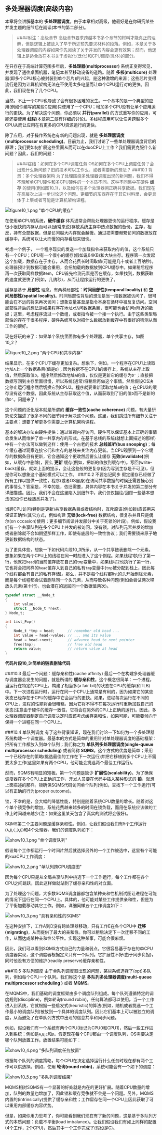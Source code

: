 ## 多处理器调度(高级内容)
本章将会讲解基本的 __多处理器调度__。由于本章相对高级，他最好是在你研究某些并发主题的细节后在阅读(本书的第二部分)。
>####附注：高级章节
>高级章节要求跨越本书多个章节的材料才能真正的理解，但是逻辑上被放入了早于所述预先要求材料的段落。例如，本章关于多处理器调度的内容如果你先阅读了关于并发的内容会更有效果；然而，他逻辑上是适合放在本书关于虚拟化(泛化)和CPU调度(具体)的部分。

在只存在于高端计算范围多年后，__多处理器(multiprocessor)__ 系统正变得常见，并发现了通往桌面机器，笔记本甚至移动设备的道路。随着 __多核(multicore)__ 处理器(即多个CPU核心被封装到单个芯片)的兴起，是这种激增的来源；这些芯片变得流行是因为计算机架构无法在不使用太多电量而让单个CPU运行对的更快。因此，我们现在有了几个CPU。

当然，不止一个CPU也导致了会有很多困难的发生。一个基本的是一个典型的应用(例如你编写的某些C应用)只使用了一个CPU；增加多个CPU没有让单个应用运行的更快。为了解决这个问题，你必须以 __并行(parallel)__ 的方式重写你的应用，可能还要使用 __线程__(本章第二章有详细的讨论)。多线程应用可以让任务跨越多个CPU从而让应用在有更多的CPU资源运行的更快。

除了应用，对于操作系统也有新的问题出现，就是 __多处理器调度(multiprocessor scheduling)__。目前为止，我们讨论了一些单处理器调度背后的原理；我们要如何扩展这些里面从而可以在duoCPU上工作？我们需要克服什么新问题？因此，我们的问题：
>####症结：如何在多个CPU调度任务
>OS如何在多个CPU上调度任务？会出现什么新问题？旧的技术可以工作么，或者需要新的想法？
###10.1 背景：多个处理器架构
为了处理围绕多处理器调度出现的新问题，我们不得不理解单CPU硬件和多CPU硬件的一个本质不同。这种不同集中在硬件 __缓存__ 的使用(例如图10_1)，以及如何在多个处理器间正确共享数据。我们现在在高层次上进一步讨论这个问题。更细节的东西存在于其它材料里，会更具体于上层或者可能是计算机架构课程。

![figure10_1.png "单个CPU的缓存"](figure10_1.png "单个CPU的缓存")

在使用单CPU的系统，__硬件缓存__ 体系通常会帮助处理器更快的运行程序。缓存是很小很快的内存从而可以(通常来说)存放系统主存中热点数据的备份。主存，相反，持有全部数据，但是访问越大内存就会越慢。通过把需要频繁访问的数据放在缓存中，系统可以让大而慢的内存看起来很快。

考虑一个例子， 一个程序现实的发送一个加载指令来获取内存的值，这个系统只有一个CPU；CPU有一个很小的缓存(假如说64KB)和大块主存。程序第一次发起这个加载，数据存在于主存，从而会花费长时间取值(可能是几十或者上百纳秒)。处理器预计到数据可能会重用，会把加载的数据放到CPU缓存中。如果稍后程序再一次获取同样数据item，CPU首先检测元素是否在缓存，如果找到，数据获取的速度就更快了(例如，几纳秒)，从而让程序运行的更快了。

缓存是基于 __局部性__ 理念，有两种局部性：__时间局部性(temporal locality)__ 和 __空间局部性(spatial locality)__。时间局部性背后的想法是当一段数据被访问了，很可能会在不远的将来再次访问；想象变量甚至是指令本身在循环中被反复访问。空间局部性背后的想法是如果程序在地址$x$访问数据条目，很可能也会访问$x$附近的数据；这里，考虑程序流过一个数组，或者指令被一个接一个执行。由于这些类型局部性的存在于很多程序，硬件系统可以对把什么数据放到缓存中有很好的猜测从而工作的很好。

现在好玩的来了：如果单个系统里面你有多个处理器，单个共享主存，如图10_2？

![figure10_2.png "两个CPU和共享内存"](figure10_2.png "两个CPU和共享内存")

结果显示，在多个CPU下缓存更加复杂。想象下，例如，一个程序在CPU1上读取地址`A`上一个数据条目(值是`D`)；因为数据不在CPU1的缓存上，系统从主存上取值，然后获取值`D`。程序然后修改地址`A`的值，仅仅是更新它的缓存为`D'`；直接把数据写回到主存里面很慢，所以系统(通常)将稍后再做这个事情。然后假设OS决定停止运行程序然后切换它到CPU2。程序就要重新读取地址`A`的值；在CPU2的缓存没有这个数据，因此系统从主存获取这个值，从而获取到了旧的值`D`而不是新的值`D'`。问题来了！

这个问题的泛化版本就是所谓的 __缓存一致性(cache coherence)__ 问题，有大量研究论文描述了很多不同的细节用于解决这个问题。这里，我们跳过所有细节关注于主要点；想要了解更多你需要上计算机架构课程。

基本的解决办法由硬件提供：通过监视内存访问，硬件可以保证基本上正确的事情会发生从而维护了单一共享内存的形式。在基于总线的系统(就想上面描述的那样)中有一个办法可以做到这样：使用一个古老的技术 __总线监听(bus snooping)__；每个缓存通过观察连接它们和主存的总线来关注内存更新。当CPU观察到一个它缓存的数据条目有更新，它会通知这个更改然后要么让缓存 __无效(invalidate)__(例如，从缓存中删除)，要么 __更新__ 缓存(例如，把新的值放到缓存中)。写回(write-back)缓存，就如上面的提示，会让这些般的更复杂(因为写到主存是不可见)，但是你可以想象这个基础模式可以工作。
###10.2 不要忘记同步
假定缓存已经做了所有工作以提供一致性，程序(或者OS自身)在访问共享数据的时候还需要操心别的事情么？答案是，不幸的是，依旧需要，具体内容在本书关于并发的第二部分有详细描述。因此，我们不会在这里陷入到细节中，我们仅仅描绘/回顾一些基本想法(假设你已经熟悉并发了)。

当跨CPU访问(特别是更新)共享数据条目或者结构时，互斥原语(例如锁)应该用来保证正确性(其它方式，例如构建 __无锁(lock-free)__ 数据结构，很复杂并且只是偶尔(on occasion)使用；更多细节阅读并发部分中关于死锁的片段)。例如，假设我们有一个共享队列在多个CPU上并发的被访问。没有锁，对队列元素并发的增加或者删除就不会如期望那样工作，即使有底层的一致性协议；我们需要锁来原子地更新数据结构的状态。

为了更具体些，想象一下如代码片段10_3所示，从一个共享链表删除一个元素。想象如果在两个CPU上的线程在同一时刻进入了这个例程。如果线程1执行了第一行，他就把`head`的当前值存放在自己的`tmp`变量中，如果线程2也执行了第一行，它也将会把同样的`head`值存入到自己的私有`tmp`变量中(`tmp`被分配到栈上，因此每个线程都会有自己的私有存储)。那么，并不是每个线程都list的头开始删除元素，而是每个线程都会试着删除同一个头元素，从而导致各种问题(例如会尝试两次释放头元素(第十行)，也会潜在的返回同一个数据值两次)。
```c
typedef struct __Node_t
{
    int value;
    struct __Node_t *next;
} Node_t;

int List_Pop()
{
    Node_t *tmp = head;      // remember old head ...
    int value = head->value; // ... and its value
    head = head->next;       // advance head to next pointer
    free(tmp);               // free old head
    return value;            // return value at head
}
```
__代码片段10_3:简单的链表删除代码__

###10.3 最后一个问题：缓存亲和性(cache affinity)
最后一个在构建多处理器缓存调度器会发生的问题，就是所谓的 __缓存亲和性__。这个概念很简单：一个进程，当运行在特定的CPU上，构建了相当多(a fair bit)的状态在CPU的缓存(和TLB)中。下一次进程运行时，运行在同一个CPU上通常是有利的，因为如果它的某些状态已经存在于CPU的缓存中它会运行的更快。如果，进程每次运行在不同的CPU上，进程的性能将会很糟糕，因为它将不得不在每次运行时重新加载自己的状态(注意由于硬件的缓存一致性，它将会在另外的CPU上正确的运行)。因此，多处理器调度器制定自己调度决定时应该考虑缓存亲和性，如果可能，可能要倾向于保持一个进程在同一个CPU上。

###10.4 单队列调度
有了这些背景知识，现在我们讨论一下如何为一个多处理器系统构建一个调度器。最基本的方式是简单的重用针对单处理器调度的基础框架：把所有工作都放入到单个队列；我们称之为 __单队列多处理器调度(single-queue multiprocessor scheduling)__ 或者简称 __SQMS__。这个方式的优势是简单；采用一个已经存在的策略(挑选最佳的工作在下一次运行)并把它移植到多个CPU上不需要太多工作(这里如果有两个CPU，他可能会挑选两个最佳工作运行)。

然而，SQMS有明显的短板。第一个问题是缺少 __扩展性(scalability)__。为了确保调度器在多个CPU上正确的工作，开发人员要在代码中插入某种形式的 __锁__，就想上面描述的那样。锁确保SQMS代码访问单个队列(例如，查找下一个工作运行)可以有正确的行为(proper outcome)。

锁，不幸的是，会大幅的降低性能，特别是随着系统CPU数量的增长。随着对这个单个锁竞争的增加，系统花费越来越多的时间在锁负载，而用在系统应该做的工作上时间越来越少(注：如果这里某天包含了真实的测试将会很好)。

SQMS第二个主要问题是缓存亲和性。例如，让我们假设我们有5个工作运行(`A`,`B`,`C`,`D`,`E`)和4个处理器。我们的调度队列如下：

![show10_1.png "单个调度队列"](show10_1.png "单个调度队列")

假设每个工作都运行一个时间片然后就选择另外的一个工作被选中，这里有个可能的kuaCPU工作调度：

![show10_2.png "单队列跨CPU调度图"](show10_2.png "单队列跨CPU调度图")

因为每个CPU只是从全局共享队列中挑选下一个工作运行，每个工作都在各个CPU之间跳跃，因此这样做就站到了缓存亲和性的对立面。

为了处理这个问题，大多数SQMS调度器都包含某种亲和性机制试图让进程在可能的情况下运行在同一个CPU上。具体的，他可能对某些工作提供亲和性，但是为了平衡加载移动其它工作。例如，详细同样五个工作调度如下：

![show10_3.png "具有亲和性的SQMS"](show10_3.png "具有亲和性的SQMS")

在这种安排下，工作A到D没有跨处理器移动，只有工作E在各个CPU中 __迁移(migrating)__，从而提供了最大的亲和性。你可以稍后决定下一次迁移不同的工作，从而达成某种亲和性公平性。实现这种某事，可能会很麻烦。

因此，我们可以看到SQMS方式自己的力量和弱点。它很容易基于存在的单CPU调度器实现，这个调度器根据定义只有一个队列。它扩展性不好(由于同步负担)，同时他没有方便的维护(readily preserve)缓存亲和性。

###10.5 多队列调度
由于单队列调度器出现的问题，某些系统选择了(opt)多队列，例如每个CPU一个队列。我们称这个是 __多队列多处理器调度(multi-queue multiprocessor scheduling )__ 或者 __MQMS__。

在MQMS中，我们基础的调度框架由多个调度队列组成。每个队列遵循特定的调度规则(discipline)，例如轮询(round robin)，任何算法都可以使用。当一个工作进入到系统，它就根据一些启发式(heuristic)的算法(例如，随机或者挑选一个工作最小的调度队列)被放到一个具体的调度队列。因此它们基本上可以被独立的调度，从而避免了在单队列方式中出现的信息共享和同步问题。

例如，假设我们有一个系统有两个CPU(标记为CPU0和CPU1)，然后一些工作进入到系统：例如是`A`,`B`,`C`和`D`。假定现在每个CPU都由一个调度队列，OS需要决定哪个队列放置工作。放置结果可能如下：

![show10_4.png "多队列调度任务放置"](show10_4.png "多队列调度任务放置")

根据每个队列的调度策略，每个CPU在决定选择运行什么任务时现在都有两个工作可以供选择。例如，使用 __轮询(round robin)__，系统可能会有一个如下的调度：

![show10_5.png "多队列调度结果"](show10_5.png "多队列调度结果")

MQMS相对SQMS有一个显著的好处就是内在的更好扩展。随着CPU数量的增加，队列的数量也增加了，因此锁和缓存竞争就不会是一个问题。另外，MQMS内置的(intrinsically)提供了缓存亲和性；工作留存在同一个CPU上因此获取了可以重用内部缓存内容优势。

但是，如果你用力思考了，你可能看到我们现在有了新的问题，这是基于多队列方式的本质问题：负载不平衡(load imbalance)。让我们假设我们有如上同样的配置(4个工作，2个CPU)，然后其中一个工作完成了(假设是C)。

